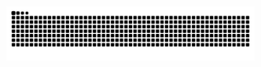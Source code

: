 ![](https://raw.githubusercontent.com/imshota1009/imshota1009/output/github-contribution-grid-snake.svg)



